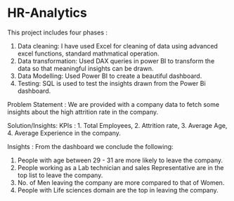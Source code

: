 # HR-Analytics
This project includes four phases :
1. Data cleaning: I have used Excel for cleaning of data using advanced excel functions, standard mathmatical operation.
2. Data transformation: Used DAX queries in power BI to transform the data so that meaningful insights can be drawn.
3. Data Modelling: Used Power BI to create a beautiful dashboard.
4. Testing: SQL is used to test the insights drawn from the Power Bi dashboard.


Problem Statement : We are provided with a company data to fetch some insights about the high attrition rate in the company.

Solution/Insights:
KPIs : 1. Total Employees, 2. Attrition rate, 3. Average Age, 4. Average Experience in the company.

Insights : From the dashboard we conclude the following:
1. People with age between 29 - 31 are more likely to leave the company.
2. People working as a Lab technician and sales Representative are in the top list to leave the company.
3. No. of Men leaving the company are more compared to that of Women.
4. People with Life sciences domain are the top in leaving the company.
    

